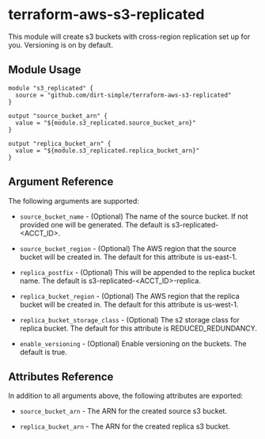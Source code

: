 # terraform-aws-s3-replicated
This module will create s3 buckets with cross-region replication set up for you. Versioning is on by default.


## Module Usage
```
module "s3_replicated" {
  source = "github.com/dirt-simple/terraform-aws-s3-replicated"
}

output "source_bucket_arn" {
  value = "${module.s3_replicated.source_bucket_arn}"
}

output "replica_bucket_arn" {
  value = "${module.s3_replicated.replica_bucket_arn}"
}
```

## Argument Reference
The following arguments are supported:

* `source_bucket_name` - (Optional) The name of the source bucket. If not provided one will be generated. The default is s3-replicated-<ACCT_ID>.

* `source_bucket_region` - (Optional) The AWS region that the source bucket will be created in. The default for this attribute is us-east-1.

* `replica_postfix` - (Optional) This will be appended to the replica bucket name. The default is s3-replicated-<ACCT_ID>-replica.

* `replica_bucket_region` - (Optional) The AWS region that the replica bucket will be created in. The default for this attribute is us-west-1.

* `replica_bucket_storage_class` - (Optional) The s2 storage class for replica bucket. The default for this attribute is REDUCED_REDUNDANCY.

* `enable_versioning` - (Optional) Enable versioning on the buckets. The default is true.

## Attributes Reference
In addition to all arguments above, the following attributes are exported:

* `source_bucket_arn` - The ARN for the created source s3 bucket.

* `replica_bucket_arn` - The ARN for the created replica s3 bucket.

